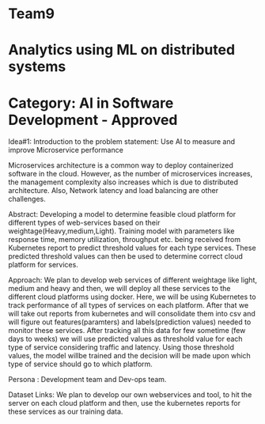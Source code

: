 # Team9
# Analytics using ML on distributed systems 
# Category: AI in Software Development - Approved
Idea#1: Introduction to the problem statement: Use AI to measure and improve Microservice performance

Microservices architecture is a common way to deploy containerized software in the cloud. However, as the number of microservices increases, the management complexity also increases which is due to distributed architecture. Also, Network latency and load balancing are other challenges.

Abstract: Developing a model to determine feasible cloud platform for different types of web-services based on their weightage(Heavy,medium,Light). Training model with parameters like response time, memory utilization, throughput etc. being received from Kubernetes report to predict threshold values for each type services. These predicted threshold values can then be used to determine correct cloud platform for services.

Approach: We plan to develop web services of different weightage like light, medium and heavy and then, we will deploy all these services to the different cloud platforms using docker. Here, we will be using Kubernetes to track performance of all types of services on each platform. After that we will take out reports from kubernetes and will consolidate them into csv and will figure out features(paramters) and labels(prediction values) needed to monitor these services. After tracking all this data for few sometime (few days to weeks) we will use predicted values as threshold value for each type of service considering traffic and latency. Using those threshold values, the model willbe trained and the decision will be made upon which type of service should go to which platform.

Persona : Development team and Dev-ops team.

Dataset Links: We plan to develop our own webservices and tool, to hit the server on each cloud platform and then, use the kubernetes reports for these services as our training data.

